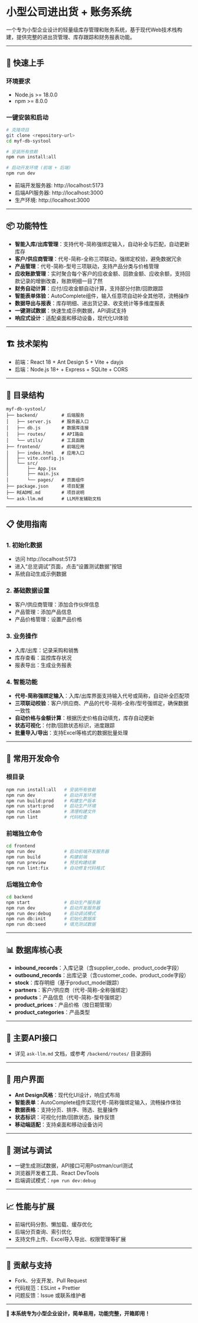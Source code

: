 # 小型公司进出货 + 账务系统

一个专为小型企业设计的轻量级库存管理和账务系统，基于现代Web技术栈构建，提供完整的进出货管理、库存跟踪和财务报表功能。

---

## 🚀 快速上手

### 环境要求
- Node.js >= 18.0.0
- npm >= 8.0.0

### 一键安装和启动
```bash
# 克隆项目
git clone <repository-url>
cd myf-db-systool

# 安装所有依赖
npm run install:all

# 启动开发环境 (前端 + 后端)
npm run dev
```

- 前端开发服务器: http://localhost:5173
- 后端API服务器: http://localhost:3000
- 生产环境: http://localhost:3000

---

## 📦 功能特性

- **智能入库/出库管理**：支持代号-简称强绑定输入，自动补全与匹配，自动更新库存
- **客户/供应商管理**：代号-简称-全称三项联动，强绑定校验，避免数据冗余
- **产品管理**：代号-简称-型号三项联动，支持产品分类与价格管理
- **应收账款管理**：实时聚合每个客户的应收金额、回款金额、应收余额，支持回款记录的增删改查，账款明细一目了然
- **财务自动计算**：应付/应收金额自动计算，支持部分付款/回款跟踪
- **智能表单体验**：AutoComplete组件，输入任意项自动补全其他项，流畅操作
- **数据导出与报表**：库存明细、进出货记录、收支统计等多维度报表
- **一键测试数据**：快速生成示例数据，API调试支持
- **响应式设计**：适配桌面和移动设备，现代化UI体验

---

## 🏗 技术架构

- 前端：React 18 + Ant Design 5 + Vite + dayjs
- 后端：Node.js 18+ + Express + SQLite + CORS

---

## 📁 目录结构

```
myf-db-systool/
├── backend/         # 后端服务
│   ├── server.js    # 服务器入口
│   ├── db.js        # 数据库连接
│   ├── routes/      # API路由
│   └── utils/       # 工具函数
├── frontend/        # 前端应用
│   ├── index.html   # 应用入口
│   ├── vite.config.js
│   └── src/
│       ├── App.jsx
│       ├── main.jsx
│       └── pages/   # 页面组件
├── package.json     # 项目配置
├── README.md        # 项目说明
└── ask-llm.md       # LLM开发辅助文档
```

---

## 📋 使用指南

### 1. 初始化数据
- 访问 http://localhost:5173
- 进入“总览调试”页面，点击“设置测试数据”按钮
- 系统自动生成示例数据

### 2. 基础数据设置
- 客户/供应商管理：添加合作伙伴信息
- 产品管理：添加产品信息
- 产品价格管理：设置产品价格

### 3. 业务操作
- 入库/出库：记录采购和销售
- 库存查看：监控库存状况
- 报表导出：生成业务报表

### 4. 智能功能
- **代号-简称强绑定输入**：入库/出库界面支持输入代号或简称，自动补全匹配项
- **三项联动校验**：客户/供应商、产品的代号-简称-全称/型号强绑定，确保数据一致性
- **自动价格与金额计算**：根据历史价格自动填充，库存自动更新
- **状态可视化**：付款/回款状态标识，进度跟踪
- **批量导入/导出**：支持Excel等格式的数据批量处理

---

## 🔧 常用开发命令

### 根目录
```bash
npm run install:all   # 安装所有依赖
npm run dev           # 启动开发环境
npm run build:prod    # 构建生产版本
npm run start:prod    # 启动生产环境
npm run clean         # 清理构建文件
npm run lint          # 代码检查
```

### 前端独立命令
```bash
cd frontend
npm run dev           # 启动前端开发服务器
npm run build         # 构建前端
npm run preview       # 预览构建结果
npm run lint:fix      # 自动修复代码格式
```

### 后端独立命令
```bash
cd backend
npm start             # 启动生产服务器
npm run dev           # 启动开发服务器
npm run dev:debug     # 启动调试模式
npm run db:init       # 初始化数据库
npm run db:seed       # 填充测试数据
```

---

## 📊 数据库核心表

- **inbound_records**：入库记录（含supplier_code、product_code字段）
- **outbound_records**：出库记录（含customer_code、product_code字段）
- **stock**：库存明细（基于product_model跟踪）
- **partners**：客户/供应商（代号-简称-全称强绑定）
- **products**：产品信息（代号-简称-型号强绑定）
- **product_prices**：产品价格（按日期管理）
- **product_categories**：产品类型

---

## 🔄 主要API接口

- 详见 `ask-llm.md` 文档，或参考 `/backend/routes/` 目录源码

---

## 🎨 用户界面

- **Ant Design风格**：现代化UI设计，响应式布局
- **智能表单**：AutoComplete组件实现代号-简称强绑定输入，流畅操作体验
- **数据表格**：支持分页、排序、筛选、批量操作
- **状态标识**：可视化付款/回款状态，操作反馈
- **移动端适配**：支持桌面和移动设备访问

---

## 🧪 测试与调试

- 一键生成测试数据，API接口可用Postman/curl测试
- 浏览器开发者工具、React DevTools
- 后端调试模式：`npm run dev:debug`

---

## 📈 性能与扩展

- 前端代码分割、懒加载、缓存优化
- 后端分页查询、索引优化
- 支持文件上传、Excel导入导出、权限管理等扩展

---

## 🤝 贡献与支持

- Fork、分支开发、Pull Request
- 代码规范：ESLint + Prettier
- 问题反馈：Issue 或联系维护者

---

**🎯 本系统专为小型企业设计，简单易用，功能完整，开箱即用！**
